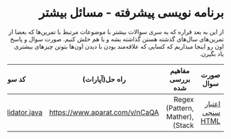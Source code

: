 <div dir="rtl">

# برنامه نویسی پیشرفته - مسائل بیشتر

از این به بعد قراره که یه سری سوالات بیشتر با موضوعات مرتبط با تمرین‌ها که بعضا از تمرین‌های سال‌های  گذشته هستن گذاشته بشه و با هم حلش کنیم. صورت سوال و پاسخ اون رو اینجا میذاریم که کسایی که علاقه‌مند بودن با دیدن اون‌ها بتونن چیز‌های بیشتری یاد بگیرن.
 

| صورت سوال |مفاهیم بررسی شده|  راه حل(آپارات)           | کد سوال  |
|---|---|---|---|
|[اعتبار سنجی HTML](https://github.com/AdvProg2020/TA_AdditionalProblems/tree/master/html_validator)| Regex (Pattern, Mather), Stack) | https://www.aparat.com/v/nCaQA | [HtmlValidator.java](https://github.com/AdvProg2020/TA_AdditionalProblems/blob/master/html_validator/src/HtmlValidator.java) |

</div>